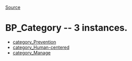 [Source](https://github.com/mm80843/T3.5/blob/main/docs/index.md)

# BP_Category -- 3 instances.

* [category_Prevention](https://github.com/mm80843/T3.5/blob/main/docs/BP/PBN__BP_Category_0.md)
* [category_Human-centered](https://github.com/mm80843/T3.5/blob/main/docs/BP/PBN__BP_Category_1.md)
* [category_Manage](https://github.com/mm80843/T3.5/blob/main/docs/BP/PBN__BP_Category_2.md)
